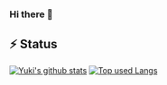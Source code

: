 ### Hi there 👋

<!--
**n199603/n199603** is a ✨ _special_ ✨ repository because its `README.md` (this file) appears on your GitHub profile.

Here are some ideas to get you started:

- 🔭 I’m currently working on ...
- 🌱 I’m currently learning ...
- 👯 I’m looking to collaborate on ...
- 🤔 I’m looking for help with ...
- 💬 Ask me about ...
- 📫 How to reach me: ...
- 😄 Pronouns: ...
- ⚡ Fun fact: ...
-->

## ⚡ Status
[![Yuki's github stats](https://readme-stats.psbss.vercel.app/api?username=n199603&hide=contribs&count_private=true&show_icons=true&theme=vue-dark)](https://github.com/n199603/)
[![Top used Langs](https://readme-stats.psbss.vercel.app/api/top-langs/?username=n199603&hide=php,blade&layout=compact&theme=vue-dark)](https://github.com/n199603/)
